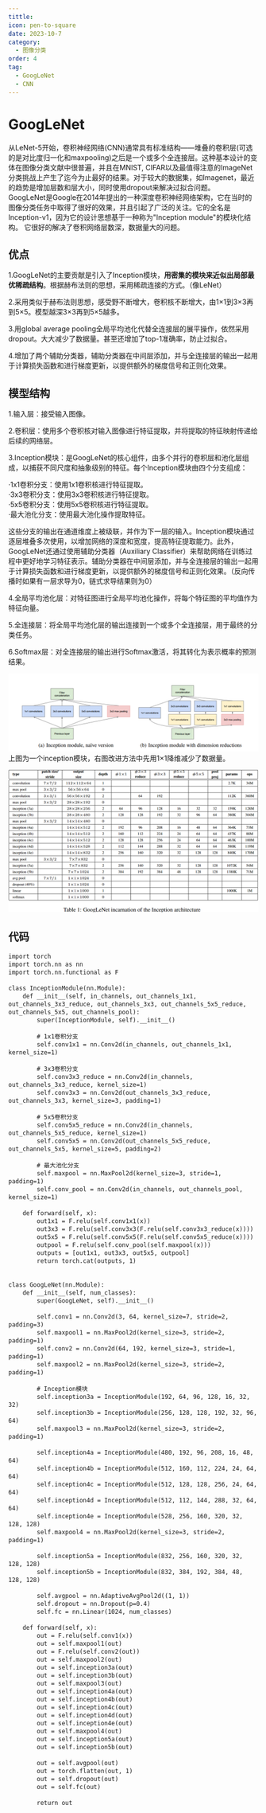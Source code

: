 ```yaml
---
tittle: 
icon: pen-to-square
date: 2023-10-7
category:
  - 图像分类
order: 4
tag:
  - GoogLeNet
  - CNN
---
```

# GoogLeNet
从LeNet-5开始，卷积神经网络(CNN)通常具有标准结构——堆叠的卷积层(可选的是对比度归一化和maxpooling)之后是一个或多个全连接层。这种基本设计的变体在图像分类文献中很普遍，并且在MNIST, CIFAR以及最值得注意的ImageNet分类挑战上产生了迄今为止最好的结果。对于较大的数据集，如Imagenet，最近的趋势是增加层数和层大小，同时使用dropout来解决过拟合问题。  
GoogLeNet是Google在2014年提出的一种深度卷积神经网络架构，它在当时的图像分类任务中取得了很好的效果，并且引起了广泛的关注。它的全名是Inception-v1，因为它的设计思想基于一种称为"Inception module"的模块化结构。 它很好的解决了卷积网络层数深，数据量大的问题。 
## 优点  
1.GoogLeNet的主要贡献是引入了Inception模块，**用密集的模块来近似出局部最优稀疏结构**。根据赫布法则的思想，采用稀疏连接的方式。（像LeNet）

2.采用类似于赫布法则思想，感受野不断增大，卷积核不断增大，由1×1到3×3再到5×5。模型越深3×3再到5×5越多。  

3.用global average pooling全局平均池化代替全连接层的展平操作，依然采用dropout。大大减少了数据量。甚至还增加了top-1准确率，防止过拟合。  

4.增加了两个辅助分类器，辅助分类器在中间层添加，并与全连接层的输出一起用于计算损失函数和进行梯度更新，以提供额外的梯度信号和正则化效果。  
## 模型结构  
1.输入层：接受输入图像。

2.卷积层：使用多个卷积核对输入图像进行特征提取，并将提取的特征映射传递给后续的网络层。

3.Inception模块：是GoogLeNet的核心组件，由多个并行的卷积层和池化层组成，以捕获不同尺度和抽象级别的特征。每个Inception模块由四个分支组成：  

·1x1卷积分支：使用1x1卷积核进行特征提取。  
·3x3卷积分支：使用3x3卷积核进行特征提取。  
·5x5卷积分支：使用5x5卷积核进行特征提取。  
·最大池化分支：使用最大池化操作提取特征。  

这些分支的输出在通道维度上被级联，并作为下一层的输入。Inception模块通过逐层堆叠多次使用，以增加网络的深度和宽度，提高特征提取能力。此外，GoogLeNet还通过使用辅助分类器（Auxiliary Classifier）来帮助网络在训练过程中更好地学习特征表示。辅助分类器在中间层添加，并与全连接层的输出一起用于计算损失函数和进行梯度更新，以提供额外的梯度信号和正则化效果。（反向传播时如果有一层求导为0，链式求导结果则为0）

4.全局平均池化层：对特征图进行全局平均池化操作，将每个特征图的平均值作为特征向量。

5.全连接层：将全局平均池化层的输出连接到一个或多个全连接层，用于最终的分类任务。

6.Softmax层：对全连接层的输出进行Softmax激活，将其转化为表示概率的预测结果。  

![Alt text](public/gn.png)  
上图为一个inception模块，右图改进方法中先用1×1降维减少了数据量。   

![Alt text](public/gn2.png)  
## 代码  
```
import torch
import torch.nn as nn
import torch.nn.functional as F

class InceptionModule(nn.Module):
    def __init__(self, in_channels, out_channels_1x1, out_channels_3x3_reduce, out_channels_3x3, out_channels_5x5_reduce, out_channels_5x5, out_channels_pool):
        super(InceptionModule, self).__init__()

        # 1x1卷积分支
        self.conv1x1 = nn.Conv2d(in_channels, out_channels_1x1, kernel_size=1)

        # 3x3卷积分支
        self.conv3x3_reduce = nn.Conv2d(in_channels, out_channels_3x3_reduce, kernel_size=1)
        self.conv3x3 = nn.Conv2d(out_channels_3x3_reduce, out_channels_3x3, kernel_size=3, padding=1)

        # 5x5卷积分支
        self.conv5x5_reduce = nn.Conv2d(in_channels, out_channels_5x5_reduce, kernel_size=1)
        self.conv5x5 = nn.Conv2d(out_channels_5x5_reduce, out_channels_5x5, kernel_size=5, padding=2)

        # 最大池化分支
        self.maxpool = nn.MaxPool2d(kernel_size=3, stride=1, padding=1)
        self.conv_pool = nn.Conv2d(in_channels, out_channels_pool, kernel_size=1)

    def forward(self, x):
        out1x1 = F.relu(self.conv1x1(x))
        out3x3 = F.relu(self.conv3x3(F.relu(self.conv3x3_reduce(x))))
        out5x5 = F.relu(self.conv5x5(F.relu(self.conv5x5_reduce(x))))
        outpool = F.relu(self.conv_pool(self.maxpool(x)))
        outputs = [out1x1, out3x3, out5x5, outpool]
        return torch.cat(outputs, 1)


class GoogLeNet(nn.Module):
    def __init__(self, num_classes):
        super(GoogLeNet, self).__init__()

        self.conv1 = nn.Conv2d(3, 64, kernel_size=7, stride=2, padding=3)
        self.maxpool1 = nn.MaxPool2d(kernel_size=3, stride=2, padding=1)
        self.conv2 = nn.Conv2d(64, 192, kernel_size=3, stride=1, padding=1)
        self.maxpool2 = nn.MaxPool2d(kernel_size=3, stride=2, padding=1)

        # Inception模块
        self.inception3a = InceptionModule(192, 64, 96, 128, 16, 32, 32)
        self.inception3b = InceptionModule(256, 128, 128, 192, 32, 96, 64)
        self.maxpool3 = nn.MaxPool2d(kernel_size=3, stride=2, padding=1)

        self.inception4a = InceptionModule(480, 192, 96, 208, 16, 48, 64)
        self.inception4b = InceptionModule(512, 160, 112, 224, 24, 64, 64)
        self.inception4c = InceptionModule(512, 128, 128, 256, 24, 64, 64)
        self.inception4d = InceptionModule(512, 112, 144, 288, 32, 64, 64)
        self.inception4e = InceptionModule(528, 256, 160, 320, 32, 128, 128)
        self.maxpool4 = nn.MaxPool2d(kernel_size=3, stride=2, padding=1)

        self.inception5a = InceptionModule(832, 256, 160, 320, 32, 128, 128)
        self.inception5b = InceptionModule(832, 384, 192, 384, 48, 128, 128)

        self.avgpool = nn.AdaptiveAvgPool2d((1, 1))
        self.dropout = nn.Dropout(p=0.4)
        self.fc = nn.Linear(1024, num_classes)

    def forward(self, x):
        out = F.relu(self.conv1(x))
        out = self.maxpool1(out)
        out = F.relu(self.conv2(out))
        out = self.maxpool2(out)
        out = self.inception3a(out)
        out = self.inception3b(out)
        out = self.maxpool3(out)
        out = self.inception4a(out)
        out = self.inception4b(out)
        out = self.inception4c(out)
        out = self.inception4d(out)
        out = self.inception4e(out)
        out = self.maxpool4(out)
        out = self.inception5a(out)
        out = self.inception5b(out)

        out = self.avgpool(out)
        out = torch.flatten(out, 1)
        out = self.dropout(out)
        out = self.fc(out)

        return out
```
